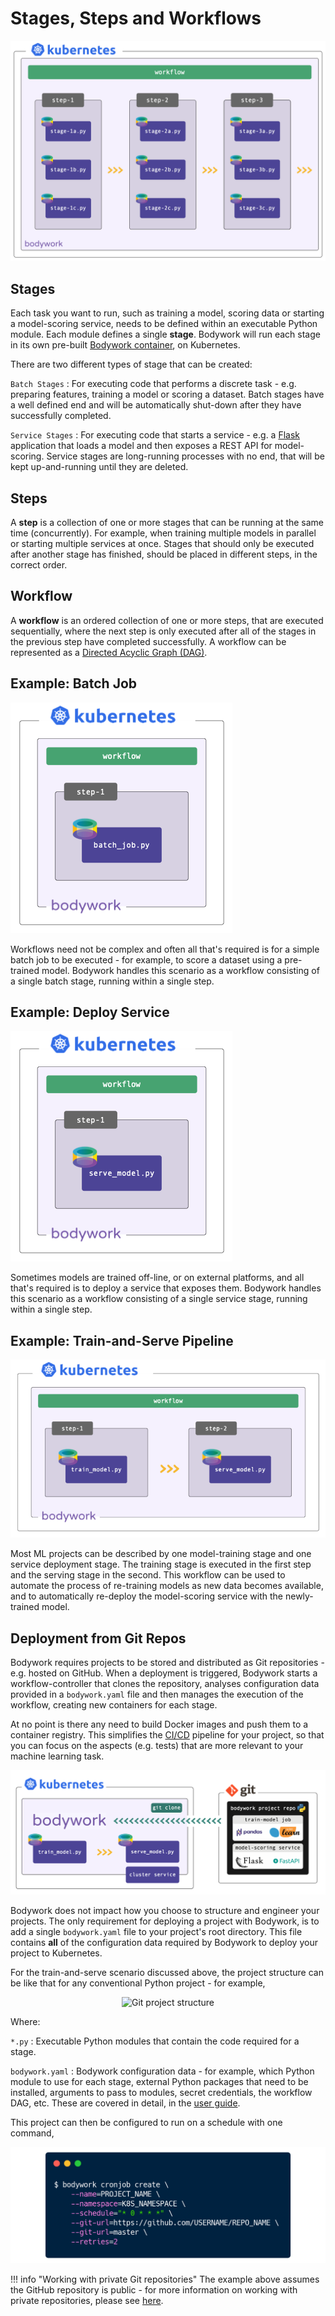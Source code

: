 # Stages, Steps and Workflows

![deployment workflow](images/stages_steps_workflows.png)

## Stages

Each task you want to run, such as training a model, scoring data or starting a model-scoring service, needs to be defined within an executable Python module. Each module defines a single **stage**. Bodywork will run each stage in its own pre-built [Bodywork container](https://hub.docker.com/repository/docker/bodyworkml/bodywork-core), on Kubernetes.

There are two different types of stage that can be created:

`Batch Stages`
: For executing code that performs a discrete task - e.g. preparing features, training a model or scoring a dataset. Batch stages have a well defined end and will be automatically shut-down after they have successfully completed.

`Service Stages`
: For executing code that starts a service - e.g. a [Flask](https://flask.palletsprojects.com/en/1.1.x/) application that loads a model and then exposes a REST API for model-scoring. Service stages are long-running processes with no end, that will be kept up-and-running until they are deleted.

## Steps

A **step** is a collection of one or more stages that can be running at the same time (concurrently). For example, when training multiple models in parallel or starting multiple services at once. Stages that should only be executed after another stage has finished, should be placed in different steps, in the correct order.

## Workflow

A **workflow** is an ordered collection of one or more steps, that are executed sequentially, where the next step is only executed after all of the stages in the previous step have completed successfully. A workflow can be represented as a [Directed Acyclic Graph (DAG)](https://en.wikipedia.org/wiki/Directed_acyclic_graph).

## Example: Batch Job

![batch stage](images/batch_stage.png)

Workflows need not be complex and often all that's required is for a simple batch job to be executed - for example, to score a dataset using a pre-trained model. Bodywork handles this scenario as a workflow consisting of a single batch stage, running within a single step.

## Example: Deploy Service

![service stage](images/service_stage.png)

Sometimes models are trained off-line, or on external platforms, and all that's required is to deploy a service that exposes them. Bodywork handles this scenario as a workflow consisting of a single service stage, running within a single step.

## Example: Train-and-Serve Pipeline

![train-and-serve ML pipeline](images/train_and_serve.png)

Most ML projects can be described by one model-training stage and one service deployment stage. The training stage is executed in the first step and the serving stage in the second. This workflow can be used to automate the process of re-training models as new data becomes available, and to automatically re-deploy the model-scoring service with the newly-trained model.

## Deployment from Git Repos

Bodywork requires projects to be stored and distributed as Git repositories - e.g. hosted on GitHub. When a deployment is triggered, Bodywork starts a workflow-controller that clones the repository, analyses configuration data provided in a `bodywork.yaml` file and then manages the execution of the workflow, creating new containers for each stage.

At no point is there any need to build Docker images and push them to a container registry. This simplifies the [CI/CD](https://en.wikipedia.org/wiki/CI/CD) pipeline for your project, so that you can focus on the aspects (e.g. tests) that are more relevant to your machine learning task.

![ML pipeline deployment](images/ml_pipeline.png)

Bodywork does not impact how you choose to structure and engineer your projects. The only requirement for deploying a project with Bodywork, is to add a single `bodywork.yaml` file to your project's root directory. This file contains **all** of the configuration data required by Bodywork to deploy your project to Kubernetes.

For the train-and-serve scenario discussed above, the project structure can be like that for any conventional Python project - for example,

<div align="center">
<img src="../images/project_structure.png" alt="Git project structure">
</div>

Where:

`*.py`
: Executable Python modules that contain the code required for a stage.

`bodywork.yaml`
: Bodywork configuration data - for example, which Python module to use for each stage, external Python packages that need to be installed, arguments to pass to modules, secret credentials, the workflow DAG, etc. These are covered in detail, in the [user guide](user_guide.md).

This project can then be configured to run on a schedule with one command,

![schedule ML deployments](images/key_concept_schedule_cli.png)

!!! info "Working with private Git repositories"
    The example above assumes the GitHub repository is public - for more information on working with private repositories, please see [here](user_guide.md#working-with-private-git-repositories-using-ssh).
